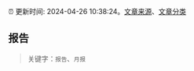 :alarm_clock: 更新时间: 2024-04-26 10:38:24。[文章来源](/README.md)、[文章分类](/TAGS.md)

## 报告


> 关键字：`报告`、`月报`



